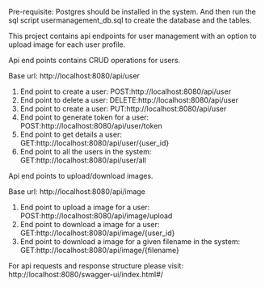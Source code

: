 Pre-requisite: Postgres should be installed in the system. And then run the sql script usermanagement_db.sql to create the database and the tables.

This project contains api endpoints for user management with an option to upload image for each user profile.

Api end points contains CRUD operations for users. 

Base url: http://localhost:8080/api/user

1. End point to create a user: POST:http://localhost:8080/api/user
2. End point to delete a user: DELETE:http://localhost:8080/api/user
3. End point to create a user: PUT:http://localhost:8080/api/user
4. End point to generate token for a user: POST:http://localhost:8080/api/user/token
5. End point to get details a user: GET:http://localhost:8080/api/user/{user_id}
6. End point to all the users in the system: GET:http://localhost:8080/api/user/all

Api end points to upload/download images.

Base url: http://localhost:8080/api/image

1. End point to upload a image for a user: POST:http://localhost:8080/api/image/upload
2. End point to download a image for a user: GET:http://localhost:8080/api/image/{user_id}
3. End point to download a image for a given filename in the system: GET:http://localhost:8080/api/image/{filename}

For api requests and response structure please visit: http://localhost:8080/swagger-ui/index.html#/
